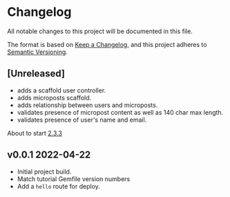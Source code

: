 # Changelog

All notable changes to this project will be documented in this file.

The format is based on [Keep a Changelog](https://keepachangelog.com/en/1.0.0/),
and this project adheres to [Semantic Versioning](https://semver.org/spec/v2.0.0.html).

## [Unreleased]

- adds a scaffold user controller.
- adds microposts scaffold.
- adds relationship between users and microposts.
- validates presence of micropost content as well as 140 char max length.
- validates presence of user's name and email.

About to start [2.3.3](https://www.learnenough.com/ruby-on-rails-7th-edition-tutorial/toy_app#sec-exercises_demo_user_has_many_microposts)

## v0.0.1 2022-04-22

- Initial project build.
- Match tutorial Gemfile version numbers
- Add a `hello` route for deploy.
